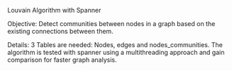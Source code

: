 Louvain Algorithm with Spanner

Objective: 
Detect communities between nodes in a graph based on the existing connections between them.

Details:
3 Tables are needed: Nodes, edges and nodes_communities. The algorithm is tested with spanner using a multithreading approach and gain comparison for faster graph analysis.



